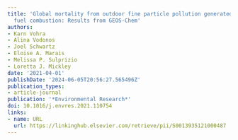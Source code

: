 ```yaml
---
title: 'Global mortality from outdoor fine particle pollution generated by fossil
  fuel combustion: Results from GEOS-Chem'
authors:
- Karn Vohra
- Alina Vodonos
- Joel Schwartz
- Eloise A. Marais
- Melissa P. Sulprizio
- Loretta J. Mickley
date: '2021-04-01'
publishDate: '2024-06-05T20:56:27.565496Z'
publication_types:
- article-journal
publication: '*Environmental Research*'
doi: 10.1016/j.envres.2021.110754
links:
- name: URL
  url: https://linkinghub.elsevier.com/retrieve/pii/S0013935121000487
---
```

